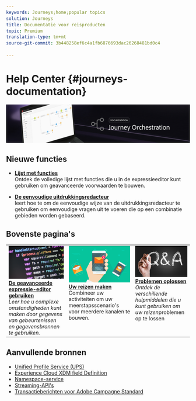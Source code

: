 ```yaml
---
keywords: Journeys;home;popular topics
solution: Journeys
title: Documentatie voor reisproducten
topic: Premium
translation-type: tm+mt
source-git-commit: 3b448258ef6c4a1fb6876693dac26268481bd0c4

---
```



# Help Center {#journeys-documentation}

![](using/assets/bannerjourney.png)

## Nieuwe functies

* **[Lijst met functies](using/expression/functions.md)**<br/>Ontdek de volledige lijst met functies die u in de expressieeditor kunt gebruiken om geavanceerde voorwaarden te bouwen.

* **[De eenvoudige uitdrukkingsredacteur](using/building-journeys/about-orchestration-activities.md)**<br/>leert hoe te om de eenvoudige wijze van de uitdrukkingsredacteur te gebruiken om eenvoudige vragen uit te voeren die op een combinatie gebieden worden gebaseerd.

## Bovenste pagina&#39;s

<table>
<tr>
  <td valign="top">
    <a href="using/expression/expressionadvanced.md">
      <img alt="voorwaarden" src="using/assets/do-not-localize/dev.png"/>
    </a>
    <div>
    <a href="using/expression/expressionadvanced.md"><strong>De geavanceerde expressie-editor gebruiken</strong></a>
    </div>
    <em>Leer hoe u complexe omstandigheden kunt maken door gegevens van gebeurtenissen en gegevensbronnen te gebruiken. </em>
    <br>
  </td>
  <td valign="top">
    <a href="using/building-journeys/journey.md">
      <img alt="build" src="using/assets/do-not-localize/design.png"/>
    </a>
    <div>
    <a href="using/building-journeys/journey.md"><strong>Uw reizen maken</strong></a>
    </div>
    <em></em>Combineer uw activiteiten om uw meerstapsscenario's voor meerdere kanalen te bouwen.
    <br>
  </td>
  <td valign="top">
        <a href="using/about/troubleshooting.md">
       <img alt="Ontwikkelaars" src="using/assets/do-not-localize/FAQ.png" />
       </a>
    <div>
    <a href="using/about/troubleshooting.md"><strong>Problemen oplossen</strong></a>
    </div>
     <em>Ontdek de verschillende hulpmiddelen die u kunt gebruiken om uw reizen</em>problemen op te lossen <br>
  </td>
</tr>
</table>

## Aanvullende bronnen

* [Unified Profile Service (UPS)](https://www.adobe.io/apis/cloudplatform/dataservices/profile-identity-segmentation/profile-identity-segmentation-services.html#!api-specification/markdown/narrative/technical_overview/unified_profile_architectural_overview/unified_profile_architectural_overview.md)
* [Experience Cloud XDM field Definition](https://www.adobe.io/apis/cloudplatform/dataservices/xdm.html)
* [Namespace-service](https://www.adobe.io/apis/cloudplatform/dataservices/profile-identity-segmentation/profile-identity-segmentation-services.html#!api-specification/markdown/narrative/technical_overview/identity_namespace_overview/identity_namespace_overview.md)
* [Streaming-API&#39;s](https://www.adobe.io/apis/cloudplatform/dataservices/data-ingestion/data-ingestion-services.html#!api-specification/markdown/narrative/technical_overview/streaming_ingest/getting_started_with_platform_streaming_ingestion.md)
* [Transactieberichten voor Adobe Campagne Standard](https://docs.adobe.com/content/help/en/campaign-standard/using/communication-channels/transactional-messaging/about-transactional-messaging.html)
